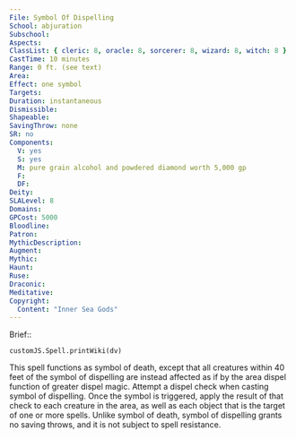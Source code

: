```yaml
---
File: Symbol Of Dispelling
School: abjuration
Subschool: 
Aspects: 
ClassList: { cleric: 8, oracle: 8, sorcerer: 8, wizard: 8, witch: 8 }
CastTime: 10 minutes
Range: 0 ft. (see text)
Area: 
Effect: one symbol
Targets: 
Duration: instantaneous
Dismissible: 
Shapeable: 
SavingThrow: none
SR: no
Components:
  V: yes
  S: yes
  M: pure grain alcohol and powdered diamond worth 5,000 gp
  F: 
  DF: 
Deity: 
SLALevel: 8
Domains: 
GPCost: 5000
Bloodline: 
Patron: 
MythicDescription: 
Augment: 
Mythic: 
Haunt: 
Ruse: 
Draconic: 
Meditative: 
Copyright:
  Content: "Inner Sea Gods"
---
```

Brief:: 

```dataviewjs
customJS.Spell.printWiki(dv)
```

This spell functions as symbol of death, except that all creatures within 40 feet of the symbol of dispelling are instead affected as if by the area dispel function of greater dispel magic.  Attempt a dispel check when casting symbol of dispelling.  Once the symbol is triggered, apply the result of that check to each creature in the area, as well as each object that is the target of one or more spells. Unlike symbol of death, symbol of dispelling grants no saving throws, and it is not subject to spell resistance.
